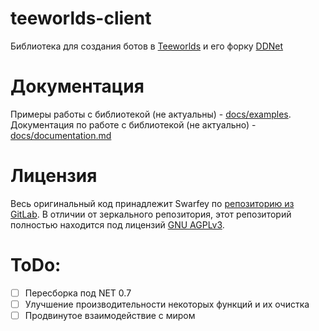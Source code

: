 # teeworlds-client
Библиотека для создания ботов в [Teeworlds](https://github.com/teeworlds/teeworlds) и его форку [DDNet](https://github.com/ddnet/ddnet)

# Документация
Примеры работы с библиотекой (не актуальны) - [docs/examples](https://github.com/korguzenok/teeworlds-client/blob/main/docs/examples).
Документация по работе с библиотекой (не актуально) - [docs/documentation.md](https://github.com/korguzenok/teeworlds-client/blob/main/docs/documentation.md)

# Лицензия
Весь оригинальный код принадлежит Swarfey по [репозиторию из GitLab](https://gitlab.com/swarfey/teeworlds-client).
В отличии от зеркального репозитория, этот репозиторий полностью находится под лицензий [GNU AGPLv3](https://github.com/korguzenok/teeworlds-client/blob/main/LICENSE).

# ToDo:
- [ ] Пересборка под NET 0.7
- [ ] Улучшение производительности некоторых функций и их очистка
- [ ] Продвинутое взаимодействие с миром